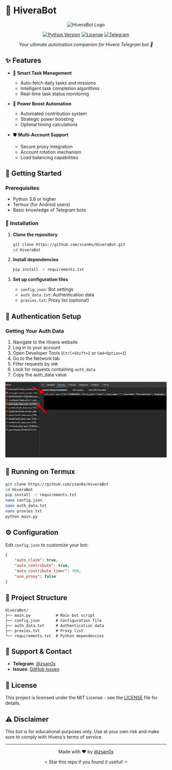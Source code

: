 # 🤖 HiveraBot

<div align="center">

![HiveraBot Logo](https://i.postimg.cc/rpfwBN2G/IMG-20241221-005425-839.jpg)

[![Python Version](https://img.shields.io/badge/python-3.12.3%2B-blue.svg)](https://www.python.org/downloads/)
[![License](https://img.shields.io/badge/license-MIT-green.svg)](LICENSE)
[![Telegram](https://img.shields.io/badge/Telegram-@zsan0x-blue.svg)](https://t.me/zsan0x)

*Your ultimate automation companion for Hivera Telegram bot 🚀*

</div>

## ✨ Features

- 🎯 **Smart Task Management**
  - Auto-fetch daily tasks and missions
  - Intelligent task completion algorithms
  - Real-time task status monitoring

- 🔄 **Power Boost Automation**
  - Automated contribution system
  - Strategic power boosting
  - Optimal timing calculations

- 🛡️ **Multi-Account Support**
  - Secure proxy integration
  - Account rotation mechanism
  - Load balancing capabilities

## 🚀 Getting Started

### Prerequisites

- Python 3.8 or higher
- Termux (for Android users)
- Basic knowledge of Telegram bots

### 🔧 Installation

1. **Clone the repository**
   ```bash
   git clone https://github.com/zsan0x/HiveraBot.git
   cd HiveraBot
   ```

2. **Install dependencies**
   ```bash
   pip install -r requirements.txt
   ```

3. **Set up configuration files**
   - `config.json`: Bot settings
   - `auth_data.txt`: Authentication data
   - `proxies.txt`: Proxy list (optional)

## 🔐 Authentication Setup

### Getting Your Auth Data

1. Navigate to the Hivera website
2. Log in to your account
3. Open Developer Tools (`Ctrl+Shift+I` or `Cmd+Option+I`)
4. Go to the Network tab
5. Filter requests by `XHR`
6. Look for requests containing `auth_data`
7. Copy the auth_data value

![Auth Data Location](https://github.com/zsan0x/HiveraBot/blob/main/AuthData.jpg)

## 📱 Running on Termux

```bash
git clone https://github.com/zsan0x/HiveraBot
cd HiveraBot
pip install -r requirements.txt
nano config.json
nano auth_data.txt
nano proxies.txt
python main.py
```

## ⚙️ Configuration

Edit `config.json` to customize your bot:

```json
{
    "auto_claim": true,
    "auto_contribute": true,
    "auto_contribute_timer": 300,
    "use_proxy": false
}
```

## 📁 Project Structure

```
HiveraBot/
├── main.py           # Main bot script
├── config.json       # Configuration file
├── auth_data.txt     # Authentication data
├── proxies.txt       # Proxy list
└── requirements.txt  # Python dependencies
```

## 🤝 Support & Contact

- **Telegram**: [@zsan0x](https://t.me/zsan0x)
- **Issues**: [GitHub Issues](https://github.com/zsan0x/HiveraBot/issues)

## 📜 License

This project is licensed under the MIT License - see the [LICENSE](LICENSE) file for details.

## ⚠️ Disclaimer

This bot is for educational purposes only. Use at your own risk and make sure to comply with Hivera's terms of service.

---

<div align="center">

Made with ❤️ by [@zsan0x](https://t.me/zsan0x)

⭐ Star this repo if you found it useful! ⭐

</div>
